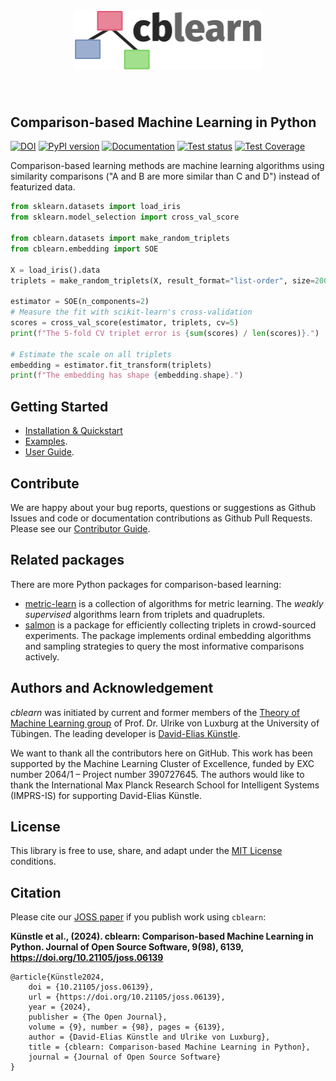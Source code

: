 <h1 align="center">
<img src="https://raw.githubusercontent.com/cblearn/cblearn/main/docs/logo-light.png" width="300">
</h1><br>

## Comparison-based Machine Learning in Python
[![DOI](https://joss.theoj.org/papers/10.21105/joss.06139/status.svg)](https://doi.org/10.21105/joss.06139)
[![PyPI version](https://img.shields.io/pypi/v/cblearn.svg)](https://pypi.python.org/pypi/cblearn)
[![Documentation](https://readthedocs.org/projects/cblearn/badge/?version=stable)](https://cblearn.readthedocs.io/en/stable/?badge=stable)
[![Test status](https://github.com/cblearn/cblearn/actions/workflows/test.yml/badge.svg?branch=main)](https://github.com/cblearn/cblearn/actions/workflows/test.yml)
[![Test Coverage](https://codecov.io/gh/cblearn/cblearn/branch/master/graph/badge.svg?token=P9JRT6OK6O)](https://codecov.io/gh/cblearn/cblearn)

Comparison-based learning methods are machine learning algorithms using similarity comparisons ("A and B are more similar than C and D") instead of featurized data. 


```python
from sklearn.datasets import load_iris
from sklearn.model_selection import cross_val_score

from cblearn.datasets import make_random_triplets
from cblearn.embedding import SOE

X = load_iris().data
triplets = make_random_triplets(X, result_format="list-order", size=2000)

estimator = SOE(n_components=2)
# Measure the fit with scikit-learn's cross-validation
scores = cross_val_score(estimator, triplets, cv=5)
print(f"The 5-fold CV triplet error is {sum(scores) / len(scores)}.")

# Estimate the scale on all triplets
embedding = estimator.fit_transform(triplets)
print(f"The embedding has shape {embedding.shape}.")
```

## Getting Started

* [Installation & Quickstart](https://cblearn.readthedocs.io/en/stable/getting_started/index.html)
* [Examples](https://cblearn.readthedocs.io/en/stable/generated_examples/index.html).
* [User Guide](https://cblearn.readthedocs.io/en/stable/user_guide/index.html).


## Contribute

We are happy about your bug reports, questions or suggestions as Github Issues and code or documentation contributions as Github Pull Requests. 
Please see our [Contributor Guide](https://cblearn.readthedocs.io/en/stable/contributor_guide/index.html). 

## Related packages

There are more Python packages for comparison-based learning:

- [metric-learn](http://contrib.scikit-learn.org/metric-learn) is a collection of algorithms for metric learning. The *weakly supervised* algorithms learn from triplets and quadruplets.
- [salmon](https://docs.stsievert.com/salmon/) is a package for efficiently collecting triplets in crowd-sourced experiments. The package implements ordinal embedding algorithms and sampling strategies to query the most informative comparisons actively.

## Authors and Acknowledgement
*cblearn* was initiated by current and former members of the [Theory of Machine Learning group](http://www.tml.cs.uni-tuebingen.de/index.php) of Prof. Dr. Ulrike von Luxburg at the University of Tübingen.
The leading developer is [David-Elias Künstle](http://www.tml.cs.uni-tuebingen.de/team/kuenstle/index.php).

We want to thank all the contributors here on GitHub.
This work has been supported by the Machine Learning Cluster of Excellence, funded by EXC number 2064/1 – Project number 390727645. The authors would like to thank the International Max Planck Research School for Intelligent Systems (IMPRS-IS) for supporting David-Elias Künstle. 

## License

This library is free to use, share, and adapt under the [MIT License](https://github.com/cblearn/cblearn/blob/master/LICENSE) conditions.

## Citation

Please cite our [JOSS paper](https://joss.theoj.org/papers/10.21105/joss.06139#) if you publish work using `cblearn`:

**Künstle et al., (2024). cblearn: Comparison-based Machine Learning in Python. Journal of Open Source Software, 9(98), 6139, https://doi.org/10.21105/joss.06139**

```
@article{Künstle2024, 
    doi = {10.21105/joss.06139}, 
    url = {https://doi.org/10.21105/joss.06139}, 
    year = {2024}, 
    publisher = {The Open Journal}, 
    volume = {9}, number = {98}, pages = {6139}, 
    author = {David-Elias Künstle and Ulrike von Luxburg}, 
    title = {cblearn: Comparison-based Machine Learning in Python}, 
    journal = {Journal of Open Source Software} 
} 
```

